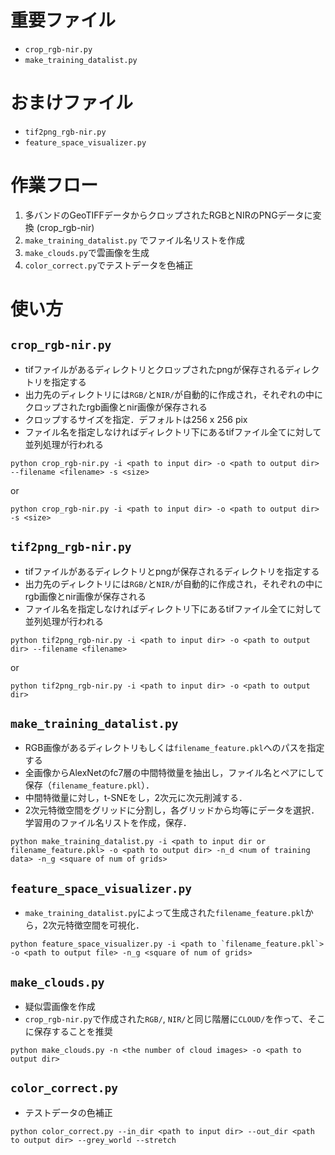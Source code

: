 # 重要ファイル
* `crop_rgb-nir.py`
* `make_training_datalist.py`

# おまけファイル
* `tif2png_rgb-nir.py`
* `feature_space_visualizer.py`

# 作業フロー
1. 多バンドのGeoTIFFデータからクロップされたRGBとNIRのPNGデータに変換 (crop_rgb-nir)
1. `make_training_datalist.py` でファイル名リストを作成
1. `make_clouds.py`で雲画像を生成
1. `color_correct.py`でテストデータを色補正

# 使い方
## `crop_rgb-nir.py`
* tifファイルがあるディレクトリとクロップされたpngが保存されるディレクトリを指定する
* 出力先のディレクトリには`RGB/`と`NIR/`が自動的に作成され，それぞれの中にクロップされたrgb画像とnir画像が保存される
* クロップするサイズを指定．デフォルトは256 x 256 pix
* ファイル名を指定しなければディレクトリ下にあるtifファイル全てに対して並列処理が行われる

```
python crop_rgb-nir.py -i <path to input dir> -o <path to output dir> --filename <filename> -s <size>
```
or
```
python crop_rgb-nir.py -i <path to input dir> -o <path to output dir> -s <size>
```

## `tif2png_rgb-nir.py`
* tifファイルがあるディレクトリとpngが保存されるディレクトリを指定する
* 出力先のディレクトリには`RGB/`と`NIR/`が自動的に作成され，それぞれの中にrgb画像とnir画像が保存される
* ファイル名を指定しなければディレクトリ下にあるtifファイル全てに対して並列処理が行われる

```
python tif2png_rgb-nir.py -i <path to input dir> -o <path to output dir> --filename <filename>
```
or
```
python tif2png_rgb-nir.py -i <path to input dir> -o <path to output dir>
```

## `make_training_datalist.py`
* RGB画像があるディレクトリもしくは`filename_feature.pkl`へのパスを指定する
* 全画像からAlexNetのfc7層の中間特徴量を抽出し，ファイル名とペアにして保存（`filename_feature.pkl`）．
* 中間特徴量に対し，t-SNEをし，2次元に次元削減する．
* 2次元特徴空間をグリッドに分割し，各グリッドから均等にデータを選択．学習用のファイル名リストを作成，保存．

```
python make_training_datalist.py -i <path to input dir or filename_feature.pkl> -o <path to output dir> -n_d <num of training data> -n_g <square of num of grids>
```

## `feature_space_visualizer.py`
* `make_training_datalist.py`によって生成された`filename_feature.pkl`から，2次元特徴空間を可視化．

```
python feature_space_visualizer.py -i <path to `filename_feature.pkl`> -o <path to output file> -n_g <square of num of grids>
```

## `make_clouds.py`
* 疑似雲画像を作成
* `crop_rgb-nir.py`で作成された`RGB/`, `NIR/`と同じ階層に`CLOUD/`を作って、そこに保存することを推奨

```
python make_clouds.py -n <the number of cloud images> -o <path to output dir>
```

## `color_correct.py`
* テストデータの色補正
```
python color_correct.py --in_dir <path to input dir> --out_dir <path to output dir> --grey_world --stretch
```